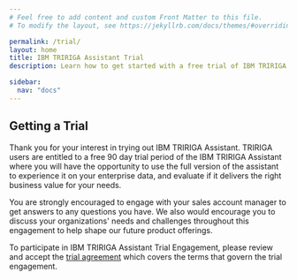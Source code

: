 ```yaml
---
# Feel free to add content and custom Front Matter to this file.
# To modify the layout, see https://jekyllrb.com/docs/themes/#overriding-theme-defaults

permalink: /trial/
layout: home
title: IBM TRIRIGA Assistant Trial
description: Learn how to get started with a free trial of IBM TRIRIGA Assistant

sidebar:
  nav: "docs"
---
```


## Getting a Trial

Thank you for your interest in trying out IBM TRIRIGA Assistant. TRIRIGA users are entitled to a free 90 day trial period of the IBM TRIRIGA Assistant where you will have the opportunity to use the full version of the assistant to experience it on your enterprise data, and evaluate if it delivers the right business value for your needs.

You are strongly encouraged to engage with your sales account manager to get answers to any questions you have. We also would encourage you to discuss your organizations' needs and challenges throughout this engagement to help shape our future product offerings.

To participate in IBM TRIRIGA Assistant Trial Engagement, please review and accept the [trial agreement](http://ibm.biz/Trial-TRIAssistant) which covers the terms that govern the trial engagement.